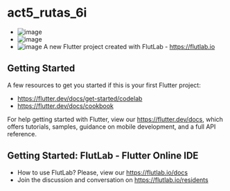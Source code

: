 # act5_rutas_6i
- ![image](https://github.com/user-attachments/assets/dd4f0e06-9dae-4645-abb2-5f13b0c4dd0f)
- ![image](https://github.com/user-attachments/assets/63d3b227-6f8d-455a-bfda-c42b191a269c)
- ![image](https://github.com/user-attachments/assets/84a545bf-e6cd-4483-bcaa-e1716336f171)
A new Flutter project created with FlutLab - https://flutlab.io

## Getting Started

A few resources to get you started if this is your first Flutter project:

- https://flutter.dev/docs/get-started/codelab
- https://flutter.dev/docs/cookbook

For help getting started with Flutter, view our
https://flutter.dev/docs, which offers tutorials,
samples, guidance on mobile development, and a full API reference.

## Getting Started: FlutLab - Flutter Online IDE

- How to use FlutLab? Please, view our https://flutlab.io/docs
- Join the discussion and conversation on https://flutlab.io/residents
